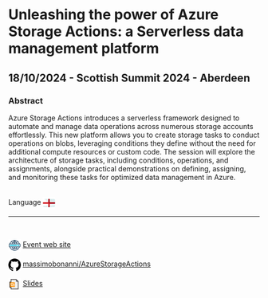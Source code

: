 # Unleashing the power of Azure Storage Actions: a Serverless data management platform
##  18/10/2024 - Scottish Summit 2024 - Aberdeen
### Abstract 
Azure Storage Actions introduces a serverless framework designed to automate and manage data operations across numerous storage accounts effortlessly. This new platform allows you to create storage tasks to conduct operations on blobs, leveraging conditions they define without the need for additional compute resources or custom code. The session will explore the architecture of storage tasks, including conditions, operations, and assignments, alongside practical demonstrations on defining, assigning, and monitoring these tasks for optimized data management in Azure.

<br/>
Language <img width="25" src="https://raw.githubusercontent.com/massimobonanni/massimobonanni/master/images/flagengland.svg" style="vertical-align:middle">

<br/>

---
<br/>

<p>
<img width="25" src="https://raw.githubusercontent.com/massimobonanni/massimobonanni/master/images/eventwebsite.svg" style="vertical-align:middle"> 
<a href="https://www.scottishsummit.com/">Event web site</a>
</p>

<p>
<img width="25" src="https://raw.githubusercontent.com/massimobonanni/massimobonanni/master/images/github.svg" style="vertical-align:middle"> 
<a href="https://github.com/massimobonanni/AzureStorageActions" target="_blank">massimobonanni/AzureStorageActions</a>
</p>

<p>
<img width="25" src="https://raw.githubusercontent.com/massimobonanni/massimobonanni/master/images/slides.svg" style="vertical-align:middle"> 
<a href="https://raw.githubusercontent.com/massimobonanni/massimobonanni/master/slides/ScottishSummit2024.pdf">Slides</a>
</p>


